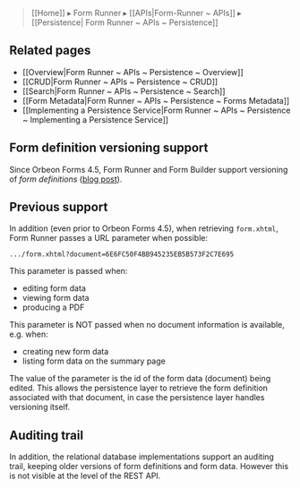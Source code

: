> [[Home]] ▸ Form Runner ▸ [[APIs|Form-Runner ~ APIs]] ▸ [[Persistence| Form Runner ~ APIs ~ Persistence]]

## Related pages

- [[Overview|Form Runner ~ APIs ~ Persistence ~ Overview]]
- [[CRUD|Form Runner ~ APIs ~ Persistence ~ CRUD]]
- [[Search|Form Runner ~ APIs ~ Persistence ~ Search]]
- [[Form Metadata|Form Runner ~ APIs ~ Persistence ~ Forms Metadata]]
- [[Implementing a Persistence Service|Form Runner ~ APIs ~ Persistence ~ Implementing a Persistence Service]]

## Form definition versioning support

Since Orbeon Forms 4.5, Form Runner and Form Builder support versioning of _form definitions_ ([blog post](http://blog.orbeon.com/2014/02/form-versioning.html)).

## Previous support

In addition (even prior to Orbeon Forms 4.5), when retrieving `form.xhtml`, Form Runner passes a URL parameter when possible:

```
.../form.xhtml?document=6E6FC50F4BB945235EB5B573F2C7E695
```

This parameter is passed when:

* editing form data
* viewing form data
* producing a PDF

This parameter is NOT passed when no document information is available, e.g. when:

* creating new form data
* listing form data on the summary page

The value of the parameter is the id of the form data (document) being edited. This allows the persistence layer to retrieve the form definition associated with that document, in case the persistence layer handles versioning itself.

## Auditing trail

In addition, the relational database implementations support an auditing trail, keeping older versions of form definitions and form data. However this is not visible at the level of the REST API.
